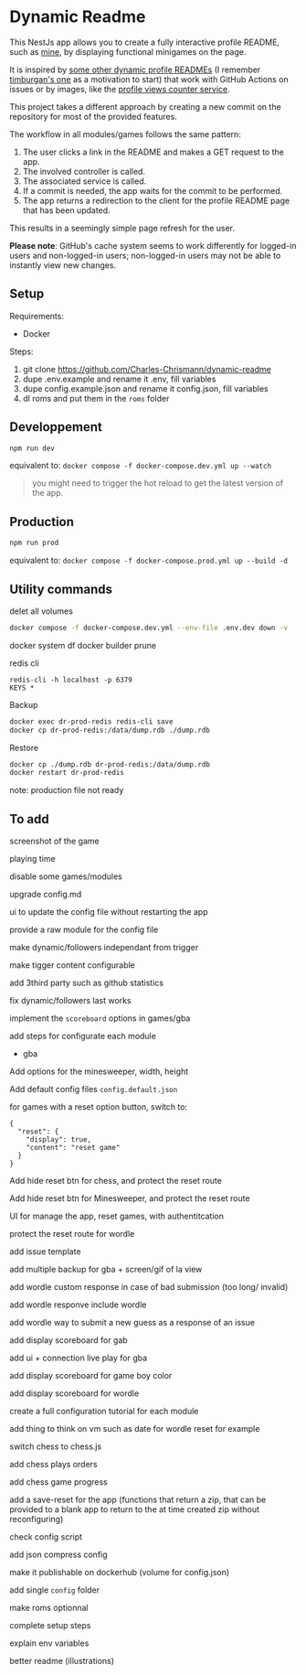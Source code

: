 # Dynamic Readme

This NestJs app allows you to create a fully interactive profile README, such as [mine](https://github.com/Charles-Chrismann), by displaying functional minigames on the page.

It is inspired by [some other dynamic profile READMEs](https://github.com/abhisheknaiidu/awesome-github-profile-readme) (I remember [timburgan's one](https://github.com/timburgan/timburgan) as a motivation to start) that work with GitHub Actions on issues or by images, like the [profile views counter service](https://github.com/antonkomarev/github-profile-views-counter).

This project takes a different approach by creating a new commit on the repository for most of the provided features.

The workflow in all modules/games follows the same pattern:

1. The user clicks a link in the README and makes a GET request to the app.
2. The involved controller is called.
3. The associated service is called.
4. If a commit is needed, the app waits for the commit to be performed.
5. The app returns a redirection to the client for the profile README page that has been updated.

This results in a seemingly simple page refresh for the user.

**Please note**: GitHub's cache system seems to work differently for logged-in users and non-logged-in users; non-logged-in users may not be able to instantly view new changes.

## Setup

Requirements:
  - Docker

Steps:
1. git clone https://github.com/Charles-Chrismann/dynamic-readme
4. dupe .env.example and rename it .env, fill variables
4. dupe config.example.json and rename it config.json, fill variables
5. dl roms and put them in the `roms` folder

## Developpement

```sh
npm run dev
```

equivalent to: `docker compose -f docker-compose.dev.yml up --watch`

> you might need to trigger the hot reload to get the latest version of the app.

## Production

```sh
npm run prod
```

equivalent to: `docker compose -f docker-compose.prod.yml up --build -d`

## Utility commands

delet all volumes

```sh
docker compose -f docker-compose.dev.yml --env-file .env.dev down -v
```

docker system df
docker builder prune

redis cli

```
redis-cli -h localhost -p 6379
KEYS *
```

Backup

```sh
docker exec dr-prod-redis redis-cli save
docker cp dr-prod-redis:/data/dump.rdb ./dump.rdb
```

Restore

```sh
docker cp ./dump.rdb dr-prod-redis:/data/dump.rdb
docker restart dr-prod-redis
```

note: production file not ready

## To add

screenshot of the game

playing time

disable some games/modules

upgrade config.md

ui to update the config file without restarting the app

provide a raw module for the config file

make dynamic/followers independant from trigger 

make tigger content configurable

add 3third party such as github statistics 

fix dynamic/followers last works

implement the `scoreboard` options in games/gba

add steps for configurate each module
- gba

Add options for the minesweeper, width, height

Add default config files `config.default.json`

for games with a reset option button, switch to:

```jsonc
{
  "reset": {
    "display": true,
    "content": "reset game"
  }
}

```

Add hide reset btn for chess, and protect the reset route

Add hide reset btn for Minesweeper, and protect the reset route

UI for manage the app, reset games, with authentitcation

protect the reset route for wordle

add issue template

add multiple backup for gba + screen/gif of la view

add wordle custom response in case of bad submission (too long/ invalid)

add wordle responve include wordle 

add wordle way to submit a new guess as a response of an issue

add display scoreboard for gab

add ui + connection live play for gba

add display scoreboard for game boy color

add display scoreboard for wordle

create a full configuration tutorial for each module

add thing to think on vm such as date for wordle reset for example

switch chess to chess.js

add chess plays orders

add chess game progress

add a save-reset for the app (functions that return a zip, that can be provided to a blank app to return to the at time created zip without reconfiguring)

check config script

add json compress config

make it publishable on dockerhub (volume for config.json)

add single `config` folder

make roms optionnal

complete setup steps

explain env variables

better readme (illustrations)
